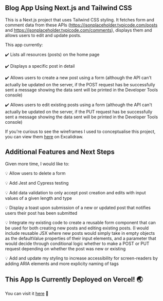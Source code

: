 ## Blog App Using Next.js and Tailwind CSS

This is a Next.js project that uses Tailwind CSS styling. It fetches form and comment data from these APIs (https://jsonplaceholder.typicode.com/posts and https://jsonplaceholder.typicode.com/comments), displays them and allows users to edit and update posts.

This app currently:

✔️ Lists all resources (posts) on the home page

✔️ Displays a specific post in detail 

✔️ Allows users to create a new post using a form (although the API can't actually be updated on the server, if the POST request has be successfully sent a message showing the data sent will be printed in the Developer Tools console)

✔️ Allows users to edit existing posts using a form (although the API can't actually be updated on the server, if the PUT request has be successfully sent a message showing the data sent will be printed in the Developer Tools console)


If you're curious to see the wireframes I used to conceptualise this project, you can view them [here](https://excalidraw.com/#json=qAZcNVxbTr-whRHYWFyDF,c3lm5KJB7Dz0uvOjdGmNVA) on Excalidraw.

## Additional Features and Next Steps

Given more time, I would like to:

💡 Allow users to delete a form

💡 Add Jest and Cypress testing

💡 Add data validation to only accept post creation and edits with input values of a given length and type

💡 Display a toast upon submission of a new or updated post that notifies users their post has been submitted

💡 Integrate my existing code to create a reusable form component that can be used for both creating new posts and editing existing posts. (I would include reusable JSX where new posts would simply take in empty objects as the defaultValue properties of their input elements, and a parameter that would decide through conditional logic whether to make a POST or PUT request depending on whether the post was new or existing

💡 Add and update my styling to increase accessibility for screen-readers by adding ARIA elements and more explicity naming of tags

## This App Is Currently Deployed on Vercel! 🌏

You can visit it [here](https://next-js-blog-f866nulkp-michellegreensted.vercel.app/) 👋
